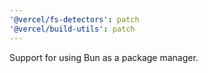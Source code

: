 ```yaml
---
'@vercel/fs-detectors': patch
'@vercel/build-utils': patch
---
```


Support for using Bun as a package manager.
